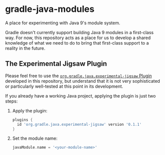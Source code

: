 # gradle-java-modules

A place for experimenting with Java 9's module system.

Gradle doesn't currently support building Java 9 modules in a first-class way. For now, this repository acts as a place
for us to develop a shared knowledge of what we need to do to bring that first-class support to a reality in the future.

## The Experimental Jigsaw Plugin
Please feel free to use the
[`org.gradle.java.experimental-jigsaw` Plugin](https://plugins.gradle.org/plugin/org.gradle.java.experimental-jigsaw)
developed in this repository, but understand that it is not very sophisticated or particularly well-tested at
this point in its development.

If you already have a working Java project, applying the plugin is just two steps:

 1. Apply the plugin:
    ```groovy
    plugins {
      id 'org.gradle.java.experimental-jigsaw' version '0.1.1'
    }
    ```
 2. Set the module name:
    ```groovy
    javaModule.name = '<your-module-name>'
    ```
